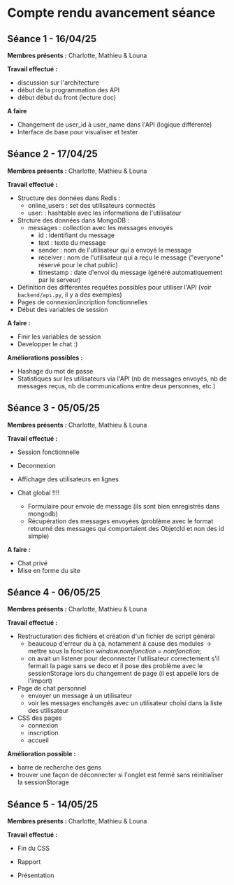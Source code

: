 # Compte rendu avancement séance

## Séance 1 - 16/04/25

**Membres présents :** Charlotte, Mathieu & Louna

**Travail effectué :**
- discussion sur l'architecture
- début de la programmation des API
- début début du front (lecture doc)

**A faire**
- Changement de user_id à user_name dans l'API (logique différente)
- Interface de base pour visualiser et tester

## Séance 2 - 17/04/25

**Membres présents :** Charlotte, Mathieu & Louna

**Travail effectué :**
- Structure des données dans Redis :
    - online_users : set des utilisateurs connectés
    - user:<nom> <password> : hashtable avec les informations de l'utilisateur
- Strcture des données dans MongoDB :
    - messages : collection avec les messages envoyés
        - id : identifiant du message
        - text : texte du message
        - sender : nom de l'utilisateur qui a envoyé le message
        - receiver : nom de l'utilisateur qui a reçu le message ("everyone" réservé pour le chat public)
        - timestamp : date d'envoi du message (généré automatiquement par le serveur)
- Définition des différentes requêtes possibles pour utiliser l'API (voir `backend/api.py`, il y a des exemples)
- Pages de connexion/incription fonctionnelles
- Début des variables de session

**A faire :**
- Finir les variables de session
- Developper le chat :)

**Améliorations possibles :**
- Hashage du mot de passe
- Statistiques sur les utilisateurs via l'API (nb de messages envoyés, nb de messages reçus, nb de communications entre deux personnes, etc.)


## Séance 3 - 05/05/25

**Membres présents :** Charlotte, Mathieu & Louna

**Travail effectué :**
- Session fonctionnelle 
- Deconnexion
- Affichage des utilisateurs en lignes

- Chat global !!!!
    - Formulaire pour envoie de message (ils sont bien enregistrés dans mongodb)
    - Récupération des messages envoyées (problème avec le format retourné des messages qui comportaient des ObjetcId et non des id simple)

**A faire :**
- Chat privé
- Mise en forme du site


## Séance 4 - 06/05/25

**Membres présents :** Charlotte, Mathieu & Louna

**Travail effectué :**
- Restructuration des fichiers et création d'un fichier de script général 
    - beaucoup d'erreur du à ça, notamment à cause des modules -> mettre sous la fonction _window.nomfonction = nomfonction;_
    - on avait un listener pour deconnecter l'utilisateur correctement s'il fermait la page sans se deco et il pose des problème avec le sessionStorage lors du changement de page (il est appellé lors de l'import)
- Page de chat personnel
    - envoyer un message à un utilisateur
    - voir les messages enchangés avec un utilisateur choisi dans la liste des utilisateur
- CSS des pages
    - connexion
    - inscription
    - accueil

**Amélioration possible :**
- barre de recherche des gens
- trouver une façon de déconnecter si l'onglet est fermé sans réinitialiser la sessionStorage


## Séance 5 - 14/05/25

**Membres présents :** Charlotte, Mathieu & Louna

**Travail effectué :**
- Fin du CSS
- Rapport

- Présentation